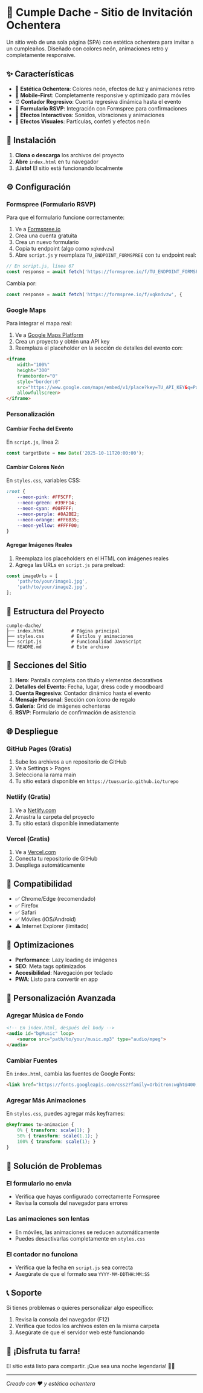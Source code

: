 # 🎉 Cumple Dache - Sitio de Invitación Ochentera

Un sitio web de una sola página (SPA) con estética ochentera para invitar a un cumpleaños. Diseñado con colores neón, animaciones retro y completamente responsive.

## ✨ Características

- 🎨 **Estética Ochentera**: Colores neón, efectos de luz y animaciones retro
- 📱 **Mobile-First**: Completamente responsive y optimizado para móviles
- ⏰ **Contador Regresivo**: Cuenta regresiva dinámica hasta el evento
- 📝 **Formulario RSVP**: Integración con Formspree para confirmaciones
- 🎵 **Efectos Interactivos**: Sonidos, vibraciones y animaciones
- 🌟 **Efectos Visuales**: Partículas, confeti y efectos neón

## 🚀 Instalación

1. **Clona o descarga** los archivos del proyecto
2. **Abre** `index.html` en tu navegador
3. **¡Listo!** El sitio está funcionando localmente

## ⚙️ Configuración

### Formspree (Formulario RSVP)

Para que el formulario funcione correctamente:

1. Ve a [Formspree.io](https://formspree.io)
2. Crea una cuenta gratuita
3. Crea un nuevo formulario
4. Copia tu endpoint (algo como `xqkndvzw`)
5. Abre `script.js` y reemplaza `TU_ENDPOINT_FORMSPREE` con tu endpoint real:

```javascript
// En script.js, línea 67
const response = await fetch('https://formspree.io/f/TU_ENDPOINT_FORMSPREE', {
```

Cambia por:

```javascript
const response = await fetch('https://formspree.io/f/xqkndvzw', {
```

### Google Maps

Para integrar el mapa real:

1. Ve a [Google Maps Platform](https://developers.google.com/maps)
2. Crea un proyecto y obtén una API key
3. Reemplaza el placeholder en la sección de detalles del evento con:

```html
<iframe 
    width="100%" 
    height="300" 
    frameborder="0" 
    style="border:0" 
    src="https://www.google.com/maps/embed/v1/place?key=TU_API_KEY&q=Parque+Centenario,Maicao,La+Guajira" 
    allowfullscreen>
</iframe>
```

### Personalización

#### Cambiar Fecha del Evento

En `script.js`, línea 2:

```javascript
const targetDate = new Date('2025-10-11T20:00:00');
```

#### Cambiar Colores Neón

En `styles.css`, variables CSS:

```css
:root {
    --neon-pink: #FF5CFF;
    --neon-green: #39FF14;
    --neon-cyan: #00FFFF;
    --neon-purple: #8A2BE2;
    --neon-orange: #FF6B35;
    --neon-yellow: #FFFF00;
}
```

#### Agregar Imágenes Reales

1. Reemplaza los placeholders en el HTML con imágenes reales
2. Agrega las URLs en `script.js` para preload:

```javascript
const imageUrls = [
    'path/to/your/image1.jpg',
    'path/to/your/image2.jpg',
];
```

## 📁 Estructura del Proyecto

```
cumple-dache/
├── index.html          # Página principal
├── styles.css          # Estilos y animaciones
├── script.js           # Funcionalidad JavaScript
└── README.md           # Este archivo
```

## 🎨 Secciones del Sitio

1. **Hero**: Pantalla completa con título y elementos decorativos
2. **Detalles del Evento**: Fecha, lugar, dress code y moodboard
3. **Cuenta Regresiva**: Contador dinámico hasta el evento
4. **Mensaje Personal**: Sección con ícono de regalo
5. **Galería**: Grid de imágenes ochenteras
6. **RSVP**: Formulario de confirmación de asistencia

## 🌐 Despliegue

### GitHub Pages (Gratis)

1. Sube los archivos a un repositorio de GitHub
2. Ve a Settings > Pages
3. Selecciona la rama main
4. Tu sitio estará disponible en `https://tuusuario.github.io/turepo`

### Netlify (Gratis)

1. Ve a [Netlify.com](https://netlify.com)
2. Arrastra la carpeta del proyecto
3. Tu sitio estará disponible inmediatamente

### Vercel (Gratis)

1. Ve a [Vercel.com](https://vercel.com)
2. Conecta tu repositorio de GitHub
3. Despliega automáticamente

## 📱 Compatibilidad

- ✅ Chrome/Edge (recomendado)
- ✅ Firefox
- ✅ Safari
- ✅ Móviles (iOS/Android)
- ⚠️ Internet Explorer (limitado)

## 🎯 Optimizaciones

- **Performance**: Lazy loading de imágenes
- **SEO**: Meta tags optimizados
- **Accesibilidad**: Navegación por teclado
- **PWA**: Listo para convertir en app

## 🔧 Personalización Avanzada

### Agregar Música de Fondo

```html
<!-- En index.html, después del body -->
<audio id="bgMusic" loop>
    <source src="path/to/your/music.mp3" type="audio/mpeg">
</audio>
```

### Cambiar Fuentes

En `index.html`, cambia las fuentes de Google Fonts:

```html
<link href="https://fonts.googleapis.com/css2?family=Orbitron:wght@400;700;900&family=Inter:wght@300;400;600;700&display=swap" rel="stylesheet">
```

### Agregar Más Animaciones

En `styles.css`, puedes agregar más keyframes:

```css
@keyframes tu-animacion {
    0% { transform: scale(1); }
    50% { transform: scale(1.1); }
    100% { transform: scale(1); }
}
```

## 🐛 Solución de Problemas

### El formulario no envía
- Verifica que hayas configurado correctamente Formspree
- Revisa la consola del navegador para errores

### Las animaciones son lentas
- En móviles, las animaciones se reducen automáticamente
- Puedes desactivarlas completamente en `styles.css`

### El contador no funciona
- Verifica que la fecha en `script.js` sea correcta
- Asegúrate de que el formato sea `YYYY-MM-DDTHH:MM:SS`

## 📞 Soporte

Si tienes problemas o quieres personalizar algo específico:

1. Revisa la consola del navegador (F12)
2. Verifica que todos los archivos estén en la misma carpeta
3. Asegúrate de que el servidor web esté funcionando

## 🎉 ¡Disfruta tu farra!

El sitio está listo para compartir. ¡Que sea una noche legendaria! 🕺💃

---

*Creado con ❤️ y estética ochentera* 
